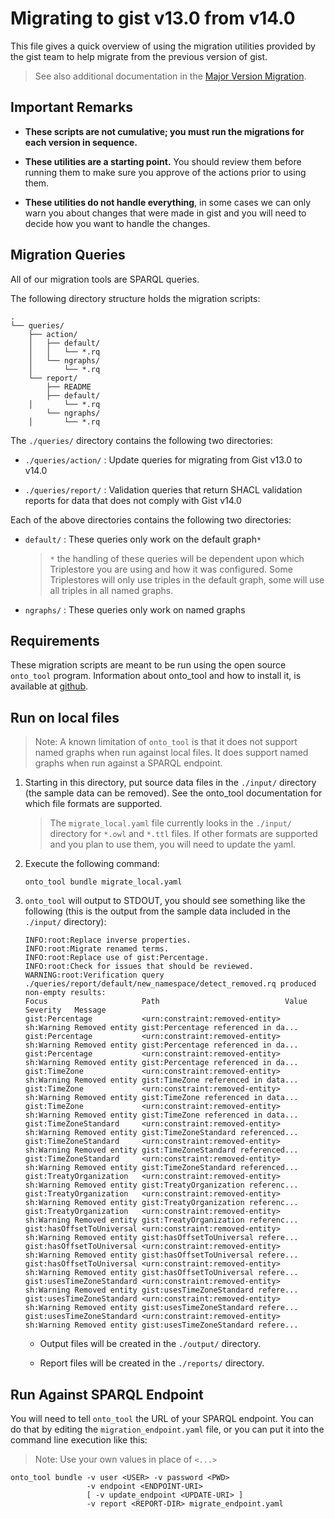 # Migrating to gist v13.0 from v14.0

This file gives a quick overview of using the migration utilities provided
by the gist team to help migrate from the previous version of gist.

> See also additional documentation in the [Major Version Migration](../../docs/MajorVersionMigration.md).

## Important Remarks

- **These scripts are not cumulative; you must run the migrations for each version
  in sequence.**

- **These utilities are a starting point.** You should review them before running
  them to make sure you approve of the actions prior to using them.

- **These utilities do not handle everything**, in some cases we can only warn you
  about changes that were made in gist and you will need to decide how you want
  to handle the changes.

## Migration Queries

All of our migration tools are SPARQL queries.

The following directory structure holds the migration scripts:

```
.
└── queries/
    ├── action/
    │   ├── default/
    │   │   └── *.rq
    │   └── ngraphs/
    │       └── *.rq
    └── report/
        ├── README
        ├── default/
    │       └── *.rq
        └── ngraphs/
    │       └── *.rq
```

The `./queries/` directory contains the following two directories:

- `./queries/action/` : Update queries for migrating from Gist v13.0 to v14.0

- `./queries/report/` : Validation queries that return SHACL validation reports for data that does not comply with Gist v14.0

Each of the above directories contains the following two directories:

- `default/` : These queries only work on the default graph`*`

  > `*` the handling of these queries will be dependent upon which Triplestore you are using and how it was configured. Some Triplestores will only use
  > triples in the default graph, some will use all triples in all named graphs.

- `ngraphs/` : These queries only work on named graphs

## Requirements

These migration scripts are meant to be run using the open source `onto_tool`
program. Information about onto_tool and how to install it, is available at
[github](https://github.com/semanticarts/ontology-toolkit).

## Run on local files

> Note: A known limitation of `onto_tool` is that it does not support named graphs when run against local files. It does support named graphs when run against a SPARQL endpoint.

1. Starting in this directory, put source data files in the `./input/` directory (the sample data can be removed). See the onto_tool documentation for which file formats are supported.

   > The `migrate_local.yaml` file currently looks in the `./input/` directory for `*.owl` and `*.ttl` files. If other formats are supported and you plan to use them, you will need to update the yaml.

2. Execute the following command:

   ```shell
   onto_tool bundle migrate_local.yaml
   ```

3. `onto_tool` will output to STDOUT, you should see something like the following (this is the output from the sample data included in the `./input/` directory):

   ```
   INFO:root:Replace inverse properties.
   INFO:root:Migrate renamed terms.
   INFO:root:Replace use of gist:Percentage.
   INFO:root:Check for issues that should be reviewed.
   WARNING:root:Verification query ./queries/report/default/new_namespace/detect_removed.rq produced non-empty results:
   Focus                     Path                            Value Severity   Message
   gist:Percentage           <urn:constraint:removed-entity>       sh:Warning Removed entity gist:Percentage referenced in da...
   gist:Percentage           <urn:constraint:removed-entity>       sh:Warning Removed entity gist:Percentage referenced in da...
   gist:Percentage           <urn:constraint:removed-entity>       sh:Warning Removed entity gist:Percentage referenced in da...
   gist:TimeZone             <urn:constraint:removed-entity>       sh:Warning Removed entity gist:TimeZone referenced in data...
   gist:TimeZone             <urn:constraint:removed-entity>       sh:Warning Removed entity gist:TimeZone referenced in data...
   gist:TimeZone             <urn:constraint:removed-entity>       sh:Warning Removed entity gist:TimeZone referenced in data...
   gist:TimeZoneStandard     <urn:constraint:removed-entity>       sh:Warning Removed entity gist:TimeZoneStandard referenced...
   gist:TimeZoneStandard     <urn:constraint:removed-entity>       sh:Warning Removed entity gist:TimeZoneStandard referenced...
   gist:TimeZoneStandard     <urn:constraint:removed-entity>       sh:Warning Removed entity gist:TimeZoneStandard referenced...
   gist:TreatyOrganization   <urn:constraint:removed-entity>       sh:Warning Removed entity gist:TreatyOrganization referenc...
   gist:TreatyOrganization   <urn:constraint:removed-entity>       sh:Warning Removed entity gist:TreatyOrganization referenc...
   gist:TreatyOrganization   <urn:constraint:removed-entity>       sh:Warning Removed entity gist:TreatyOrganization referenc...
   gist:hasOffsetToUniversal <urn:constraint:removed-entity>       sh:Warning Removed entity gist:hasOffsetToUniversal refere...
   gist:hasOffsetToUniversal <urn:constraint:removed-entity>       sh:Warning Removed entity gist:hasOffsetToUniversal refere...
   gist:hasOffsetToUniversal <urn:constraint:removed-entity>       sh:Warning Removed entity gist:hasOffsetToUniversal refere...
   gist:usesTimeZoneStandard <urn:constraint:removed-entity>       sh:Warning Removed entity gist:usesTimeZoneStandard refere...
   gist:usesTimeZoneStandard <urn:constraint:removed-entity>       sh:Warning Removed entity gist:usesTimeZoneStandard refere...
   gist:usesTimeZoneStandard <urn:constraint:removed-entity>       sh:Warning Removed entity gist:usesTimeZoneStandard refere...
   ```

   - Output files will be created in the `./output/` directory.

   - Report files will be created in the `./reports/` directory.

## Run Against SPARQL Endpoint

You will need to tell `onto_tool` the URL of your SPARQL endpoint. You can do that
by editing the `migration_endpoint.yaml` file, or you can put it into the command
line execution like this:

> Note: Use your own values in place of `<...>`

```shell
onto_tool bundle -v user <USER> -v password <PWD>
                 -v endpoint <ENDPOINT-URI>
                 [ -v update_endpoint <UPDATE-URI> ]
                 -v report <REPORT-DIR> migrate_endpoint.yaml
```
